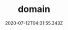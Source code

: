 ---
title:  domain
heading:
date: 2020-07-12T04:31:55.343Z
categories: ["code"]
tags: 
description: 
---
